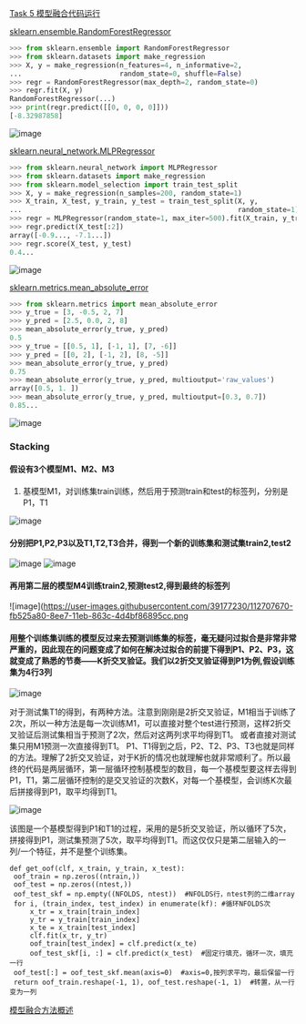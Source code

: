 [Task 5 模型融合代码运行](https://github.com/frankyangdev/aliyun-tianchi-datamining-heartbeatclassification/blob/main/T5%20-%20HeartbeatClassification-Ensambling.ipynb)

[sklearn.ensemble.RandomForestRegressor](https://scikit-learn.org/stable/modules/generated/sklearn.ensemble.RandomForestRegressor.html)

```python
>>> from sklearn.ensemble import RandomForestRegressor
>>> from sklearn.datasets import make_regression
>>> X, y = make_regression(n_features=4, n_informative=2,
...                        random_state=0, shuffle=False)
>>> regr = RandomForestRegressor(max_depth=2, random_state=0)
>>> regr.fit(X, y)
RandomForestRegressor(...)
>>> print(regr.predict([[0, 0, 0, 0]]))
[-8.32987858]

```
![image](https://user-images.githubusercontent.com/39177230/112706453-300de400-8edf-11eb-9306-90200134c5fa.png)


[sklearn.neural_network.MLPRegressor](https://scikit-learn.org/stable/modules/generated/sklearn.neural_network.MLPRegressor.html)

```python
>>> from sklearn.neural_network import MLPRegressor
>>> from sklearn.datasets import make_regression
>>> from sklearn.model_selection import train_test_split
>>> X, y = make_regression(n_samples=200, random_state=1)
>>> X_train, X_test, y_train, y_test = train_test_split(X, y,
...                                                     random_state=1)
>>> regr = MLPRegressor(random_state=1, max_iter=500).fit(X_train, y_train)
>>> regr.predict(X_test[:2])
array([-0.9..., -7.1...])
>>> regr.score(X_test, y_test)
0.4...
```



![image](https://user-images.githubusercontent.com/39177230/112706461-3c923c80-8edf-11eb-8524-6860c8663d5e.png)

[sklearn.metrics.mean_absolute_error](https://scikit-learn.org/stable/modules/generated/sklearn.metrics.mean_absolute_error.html)

```python
>>> from sklearn.metrics import mean_absolute_error
>>> y_true = [3, -0.5, 2, 7]
>>> y_pred = [2.5, 0.0, 2, 8]
>>> mean_absolute_error(y_true, y_pred)
0.5
>>> y_true = [[0.5, 1], [-1, 1], [7, -6]]
>>> y_pred = [[0, 2], [-1, 2], [8, -5]]
>>> mean_absolute_error(y_true, y_pred)
0.75
>>> mean_absolute_error(y_true, y_pred, multioutput='raw_values')
array([0.5, 1. ])
>>> mean_absolute_error(y_true, y_pred, multioutput=[0.3, 0.7])
0.85...
```

![image](https://user-images.githubusercontent.com/39177230/112707558-4750cf80-8ee7-11eb-9dcc-519fe358e3c7.png)

### Stacking

#### 假设有3个模型M1、M2、M3
1. 基模型M1，对训练集train训练，然后用于预测train和test的标签列，分别是P1，T1

![image](https://user-images.githubusercontent.com/39177230/112707638-c5ad7180-8ee7-11eb-9698-12aebca0368f.png)

#### 分别把P1,P2,P3以及T1,T2,T3合并，得到一个新的训练集和测试集train2,test2

![image](https://user-images.githubusercontent.com/39177230/112707648-dd84f580-8ee7-11eb-97d6-685f618a2102.png) ![image](https://user-images.githubusercontent.com/39177230/112707652-e675c700-8ee7-11eb-8691-a0850bae3cd2.png)

#### 再用第二层的模型M4训练train2,预测test2,得到最终的标签列
![image](https://user-images.githubusercontent.com/39177230/112707670-fb525a80-8ee7-11eb-863c-4d4bf86895cc.png

#### 用整个训练集训练的模型反过来去预测训练集的标签，毫无疑问过拟合是非常非常严重的，因此现在的问题变成了如何在解决过拟合的前提下得到P1、P2、P3，这就变成了熟悉的节奏——K折交叉验证。我们以2折交叉验证得到P1为例,假设训练集为4行3列

![image](https://user-images.githubusercontent.com/39177230/112707707-2ccb2600-8ee8-11eb-85f5-65b3e3f082b2.png)

对于测试集T1的得到，有两种方法。注意到刚刚是2折交叉验证，M1相当于训练了2次，所以一种方法是每一次训练M1，可以直接对整个test进行预测，这样2折交叉验证后测试集相当于预测了2次，然后对这两列求平均得到T1。
或者直接对测试集只用M1预测一次直接得到T1。
P1、T1得到之后，P2、T2、P3、T3也就是同样的方法。理解了2折交叉验证，对于K折的情况也就理解也就非常顺利了。所以最终的代码是两层循环，第一层循环控制基模型的数目，每一个基模型要这样去得到P1，T1，第二层循环控制的是交叉验证的次数K，对每一个基模型，会训练K次最后拼接得到P1，取平均得到T1。

![image](https://user-images.githubusercontent.com/39177230/112707743-74ea4880-8ee8-11eb-8e8b-ef7de55e3896.png)

该图是一个基模型得到P1和T1的过程，采用的是5折交叉验证，所以循环了5次，拼接得到P1，测试集预测了5次，取平均得到T1。而这仅仅只是第二层输入的一列/一个特征，并不是整个训练集。

```pyhton
def get_oof(clf, x_train, y_train, x_test):
 oof_train = np.zeros((ntrain,))  
 oof_test = np.zeros((ntest,))
 oof_test_skf = np.empty((NFOLDS, ntest))  #NFOLDS行，ntest列的二维array
 for i, (train_index, test_index) in enumerate(kf): #循环NFOLDS次
     x_tr = x_train[train_index]
     y_tr = y_train[train_index]
     x_te = x_train[test_index]
     clf.fit(x_tr, y_tr)
     oof_train[test_index] = clf.predict(x_te)
     oof_test_skf[i, :] = clf.predict(x_test)  #固定行填充，循环一次，填充一行
 oof_test[:] = oof_test_skf.mean(axis=0)  #axis=0,按列求平均，最后保留一行
 return oof_train.reshape(-1, 1), oof_test.reshape(-1, 1)  #转置，从一行变为一列
```








[模型融合方法概述](https://blog.csdn.net/muyimo/article/details/80066449?ops_request_misc=%257B%2522request%255Fid%2522%253A%2522161681205016780269821374%2522%252C%2522scm%2522%253A%252220140713.130102334..%2522%257D&request_id=161681205016780269821374&biz_id=0&utm_medium=distribute.pc_search_result.none-task-blog-2~all~sobaiduend~default-2-80066449.first_rank_v2_pc_rank_v29&utm_term=%E6%A8%A1%E5%9E%8B%E8%9E%8D%E5%90%88%E7%9A%84%E4%B8%89%E7%A7%8D%E6%96%B9%E5%BC%8F&spm=1018.2226.3001.4187)

